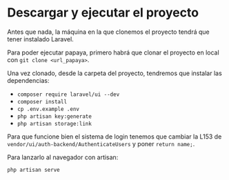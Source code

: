 # Descargar y ejecutar el proyecto

Antes que nada, la máquina en la que clonemos el proyecto tendrá que tener instalado Laravel.

Para poder ejecutar papaya, primero habrá que clonar el proyecto en local con `git clone <url_papaya>`.

Una vez clonado, desde la carpeta del proyecto, tendremos que instalar las dependencias:

* `composer require laravel/ui --dev`
* `composer install`
* `cp .env.example .env`
* `php artisan key:generate`
* `php artisan storage:link`

Para que funcione bien el sistema de login tenemos que cambiar la L153 de `vendor/ui/auth-backend/AuthenticateUsers`
y poner `return name;`.

Para lanzarlo al navegador con artisan:

`php artisan serve`
